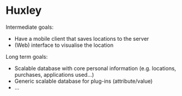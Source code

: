 Huxley
=========

Intermediate goals:
- Have a mobile client that saves locations to the server
- (Web) interface to visualise the location

Long term goals:
- Scalable database with core personal information (e.g. locations, purchases, applications used...)
- Generic scalable database for plug-ins (attribute/value)
- ...
